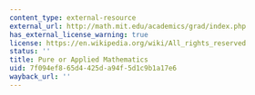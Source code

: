 ```yaml
---
content_type: external-resource
external_url: http://math.mit.edu/academics/grad/index.php
has_external_license_warning: true
license: https://en.wikipedia.org/wiki/All_rights_reserved
status: ''
title: Pure or Applied Mathematics
uid: 7f094ef8-65d4-425d-a94f-5d1c9b1a17e6
wayback_url: ''
---
```

